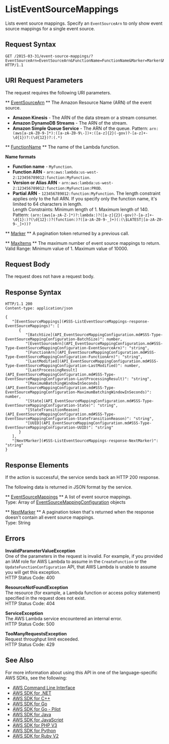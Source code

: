 # ListEventSourceMappings<a name="API_ListEventSourceMappings"></a>

Lists event source mappings\. Specify an `EventSourceArn` to only show event source mappings for a single event source\.

## Request Syntax<a name="API_ListEventSourceMappings_RequestSyntax"></a>

```
GET /2015-03-31/event-source-mappings/?EventSourceArn=EventSourceArn&FunctionName=FunctionName&Marker=Marker&MaxItems=MaxItems HTTP/1.1
```

## URI Request Parameters<a name="API_ListEventSourceMappings_RequestParameters"></a>

The request requires the following URI parameters\.

 ** [EventSourceArn](#API_ListEventSourceMappings_RequestSyntax) **   <a name="SSS-ListEventSourceMappings-request-EventSourceArn"></a>
The Amazon Resource Name \(ARN\) of the event source\.  
+  **Amazon Kinesis** \- The ARN of the data stream or a stream consumer\.
+  **Amazon DynamoDB Streams** \- The ARN of the stream\.
+  **Amazon Simple Queue Service** \- The ARN of the queue\.
Pattern: `arn:(aws[a-zA-Z0-9-]*):([a-zA-Z0-9\-])+:([a-z]{2}(-gov)?-[a-z]+-\d{1})?:(\d{12})?:(.*)` 

 ** [FunctionName](#API_ListEventSourceMappings_RequestSyntax) **   <a name="SSS-ListEventSourceMappings-request-FunctionName"></a>
The name of the Lambda function\.  

**Name formats**
+  **Function name** \- `MyFunction`\.
+  **Function ARN** \- `arn:aws:lambda:us-west-2:123456789012:function:MyFunction`\.
+  **Version or Alias ARN** \- `arn:aws:lambda:us-west-2:123456789012:function:MyFunction:PROD`\.
+  **Partial ARN** \- `123456789012:function:MyFunction`\.
The length constraint applies only to the full ARN\. If you specify only the function name, it's limited to 64 characters in length\.  
Length Constraints: Minimum length of 1\. Maximum length of 140\.  
Pattern: `(arn:(aws[a-zA-Z-]*)?:lambda:)?([a-z]{2}(-gov)?-[a-z]+-\d{1}:)?(\d{12}:)?(function:)?([a-zA-Z0-9-_]+)(:(\$LATEST|[a-zA-Z0-9-_]+))?` 

 ** [Marker](#API_ListEventSourceMappings_RequestSyntax) **   <a name="SSS-ListEventSourceMappings-request-Marker"></a>
A pagination token returned by a previous call\.

 ** [MaxItems](#API_ListEventSourceMappings_RequestSyntax) **   <a name="SSS-ListEventSourceMappings-request-MaxItems"></a>
The maximum number of event source mappings to return\.  
Valid Range: Minimum value of 1\. Maximum value of 10000\.

## Request Body<a name="API_ListEventSourceMappings_RequestBody"></a>

The request does not have a request body\.

## Response Syntax<a name="API_ListEventSourceMappings_ResponseSyntax"></a>

```
HTTP/1.1 200
Content-type: application/json

{
   "[EventSourceMappings](#SSS-ListEventSourceMappings-response-EventSourceMappings)": [ 
      { 
         "[BatchSize](API_EventSourceMappingConfiguration.md#SSS-Type-EventSourceMappingConfiguration-BatchSize)": number,
         "[EventSourceArn](API_EventSourceMappingConfiguration.md#SSS-Type-EventSourceMappingConfiguration-EventSourceArn)": "string",
         "[FunctionArn](API_EventSourceMappingConfiguration.md#SSS-Type-EventSourceMappingConfiguration-FunctionArn)": "string",
         "[LastModified](API_EventSourceMappingConfiguration.md#SSS-Type-EventSourceMappingConfiguration-LastModified)": number,
         "[LastProcessingResult](API_EventSourceMappingConfiguration.md#SSS-Type-EventSourceMappingConfiguration-LastProcessingResult)": "string",
         "[MaximumBatchingWindowInSeconds](API_EventSourceMappingConfiguration.md#SSS-Type-EventSourceMappingConfiguration-MaximumBatchingWindowInSeconds)": number,
         "[State](API_EventSourceMappingConfiguration.md#SSS-Type-EventSourceMappingConfiguration-State)": "string",
         "[StateTransitionReason](API_EventSourceMappingConfiguration.md#SSS-Type-EventSourceMappingConfiguration-StateTransitionReason)": "string",
         "[UUID](API_EventSourceMappingConfiguration.md#SSS-Type-EventSourceMappingConfiguration-UUID)": "string"
      }
   ],
   "[NextMarker](#SSS-ListEventSourceMappings-response-NextMarker)": "string"
}
```

## Response Elements<a name="API_ListEventSourceMappings_ResponseElements"></a>

If the action is successful, the service sends back an HTTP 200 response\.

The following data is returned in JSON format by the service\.

 ** [EventSourceMappings](#API_ListEventSourceMappings_ResponseSyntax) **   <a name="SSS-ListEventSourceMappings-response-EventSourceMappings"></a>
A list of event source mappings\.  
Type: Array of [EventSourceMappingConfiguration](API_EventSourceMappingConfiguration.md) objects

 ** [NextMarker](#API_ListEventSourceMappings_ResponseSyntax) **   <a name="SSS-ListEventSourceMappings-response-NextMarker"></a>
A pagination token that's returned when the response doesn't contain all event source mappings\.  
Type: String

## Errors<a name="API_ListEventSourceMappings_Errors"></a>

 **InvalidParameterValueException**   
One of the parameters in the request is invalid\. For example, if you provided an IAM role for AWS Lambda to assume in the `CreateFunction` or the `UpdateFunctionConfiguration` API, that AWS Lambda is unable to assume you will get this exception\.  
HTTP Status Code: 400

 **ResourceNotFoundException**   
The resource \(for example, a Lambda function or access policy statement\) specified in the request does not exist\.  
HTTP Status Code: 404

 **ServiceException**   
The AWS Lambda service encountered an internal error\.  
HTTP Status Code: 500

 **TooManyRequestsException**   
Request throughput limit exceeded\.  
HTTP Status Code: 429

## See Also<a name="API_ListEventSourceMappings_SeeAlso"></a>

For more information about using this API in one of the language\-specific AWS SDKs, see the following:
+  [AWS Command Line Interface](https://docs.aws.amazon.com/goto/aws-cli/lambda-2015-03-31/ListEventSourceMappings) 
+  [AWS SDK for \.NET](https://docs.aws.amazon.com/goto/DotNetSDKV3/lambda-2015-03-31/ListEventSourceMappings) 
+  [AWS SDK for C\+\+](https://docs.aws.amazon.com/goto/SdkForCpp/lambda-2015-03-31/ListEventSourceMappings) 
+  [AWS SDK for Go](https://docs.aws.amazon.com/goto/SdkForGoV1/lambda-2015-03-31/ListEventSourceMappings) 
+  [AWS SDK for Go \- Pilot](https://docs.aws.amazon.com/goto/SdkForGoPilot/lambda-2015-03-31/ListEventSourceMappings) 
+  [AWS SDK for Java](https://docs.aws.amazon.com/goto/SdkForJava/lambda-2015-03-31/ListEventSourceMappings) 
+  [AWS SDK for JavaScript](https://docs.aws.amazon.com/goto/AWSJavaScriptSDK/lambda-2015-03-31/ListEventSourceMappings) 
+  [AWS SDK for PHP V3](https://docs.aws.amazon.com/goto/SdkForPHPV3/lambda-2015-03-31/ListEventSourceMappings) 
+  [AWS SDK for Python](https://docs.aws.amazon.com/goto/boto3/lambda-2015-03-31/ListEventSourceMappings) 
+  [AWS SDK for Ruby V2](https://docs.aws.amazon.com/goto/SdkForRubyV2/lambda-2015-03-31/ListEventSourceMappings) 